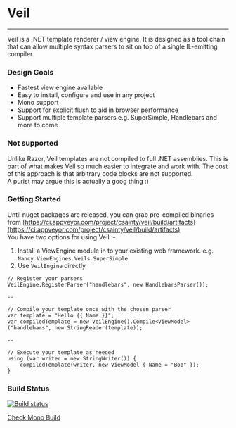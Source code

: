 # Veil

----------
Veil is a .NET template renderer / view engine. It is designed as a tool chain that can allow multiple syntax parsers to sit on top of a single IL-emitting compiler.

### Design Goals

* Fastest view engine available
* Easy to install, configure and use in any project
* Mono support
* Support for explicit flush to aid in browser performance
* Support multiple template parsers e.g. SuperSimple, Handlebars and more to come

### Not supported
Unlike Razor, Veil templates are not compiled to full .NET assemblies. This is part of what makes Veil so much easier to integrate and work with. The cost of this approach is that arbitrary code blocks are not supported.  
A purist may argue this is actually a goog thing :) 


### Getting Started
Until nuget packages are released, you can grab pre-compiled binaries from [https://ci.appveyor.com/project/csainty/veil/build/artifacts](https://ci.appveyor.com/project/csainty/veil/build/artifacts)  
You have two options for using Veil :-

1. Install a ViewEngine module in to your existing web framework. e.g. `Nancy.ViewEngines.Veils.SuperSimple`
2. Use `VeilEngine` directly

````
// Register your parsers
VeilEngine.RegisterParser("handlebars", new HandlebarsParser());

--

// Compile your template once with the chosen parser
var template = "Hello {{ Name }}";
var compiledTemplate = new VeilEngine().Compile<ViewModel>("handlebars", new StringReader(template));

--

// Execute your template as needed
using (var writer = new StringWriter()) {
    compiledTemplate(writer, new ViewModel { Name = "Bob" });
}
```` 

### Build Status

[![Build status](https://ci.appveyor.com/api/projects/status/cad383bewb58svi1)](https://ci.appveyor.com/project/csainty/veil)

[Check Mono Build](https://builds.nullreferenceexception.se/viewType.html?buildTypeId=Veil_Continuous_Mono)
